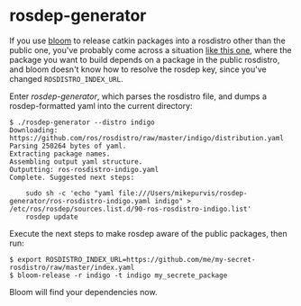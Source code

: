 rosdep-generator
================

If you use [bloom](http://wiki.ros.org/bloom) to release catkin packages into a rosdistro other than the public
one, you've probably come across a situation
[like this one](http://answers.ros.org/question/135976/bloom-could-not-resolve-rosdep-key-message_runtime/),
where the package you want to build depends on a package in the public rosdistro, and bloom doesn't know how to
resolve the rosdep key, since you've changed `ROSDISTRO_INDEX_URL`.

Enter *rosdep-generator*, which parses the rosdistro file, and dumps a rosdep-formatted yaml into the current
directory:

```
$ ./rosdep-generator --distro indigo
Downloading: https://github.com/ros/rosdistro/raw/master/indigo/distribution.yaml
Parsing 250264 bytes of yaml.
Extracting package names.
Assembling output yaml structure.
Outputting: ros-rosdistro-indigo.yaml
Complete. Suggested next steps:

    sudo sh -c 'echo "yaml file:///Users/mikepurvis/rosdep-generator/ros-rosdistro-indigo.yaml indigo" > /etc/ros/rosdep/sources.list.d/90-ros-rosdistro-indigo.list'
    rosdep update
```

Execute the next steps to make rosdep aware of the public packages, then run:

```
$ export ROSDISTRO_INDEX_URL=https://github.com/me/my-secret-rosdistro/raw/master/index.yaml
$ bloom-release -r indigo -t indigo my_secrete_package
```

Bloom will find your dependencies now.
